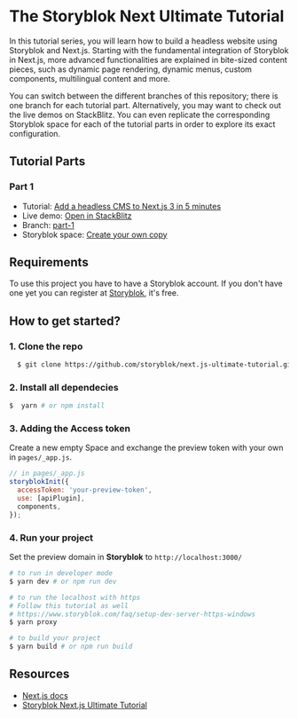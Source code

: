 # The Storyblok Next Ultimate Tutorial

In this tutorial series, you will learn how to build a headless website using Storyblok and Next.js. Starting with the fundamental integration of Storyblok in Next.js, more advanced functionalities are explained in bite-sized content pieces, such as dynamic page rendering, dynamic menus, custom components, multilingual content and more.

You can switch between the different branches of this repository; there is one branch for each tutorial part. Alternatively, you may want to check out the live demos on StackBlitz. You can even replicate the corresponding Storyblok space for each of the tutorial parts in order to explore its exact configuration.

## Tutorial Parts

### Part 1

- Tutorial: [Add a headless CMS to Next.js 3 in 5 minutes](https://www.storyblok.com/tp/add-a-headless-cms-to-next-js-in-5-minutes)
- Live demo: [Open in StackBlitz](https://stackblitz.com/edit/nextjs-5-minutes)
- Branch: [part-1](https://github.com/storyblok/next.js-ultimate-tutorial/tree/part-1)
- Storyblok space: [Create your own copy](https://app.storyblok.com/#!/build/166651)

## Requirements

To use this project you have to have a Storyblok account. If you don't have one yet you can register at [Storyblok](https://www.storyblok.com), it's free.

## How to get started?

### 1. Clone the repo

```sh
  $ git clone https://github.com/storyblok/next.js-ultimate-tutorial.git
```

### 2. Install all dependecies

```sh
$  yarn # or npm install
```

### 3. Adding the Access token

Create a new empty Space and exchange the preview token with your own in `pages/_app.js`.

```js
// in pages/_app.js
storyblokInit({
  accessToken: 'your-preview-token',
  use: [apiPlugin],
  components,
});
```

### 4. Run your project

Set the preview domain in <strong>Storyblok</strong> to `http://localhost:3000/`

```sh
# to run in developer mode
$ yarn dev # or npm run dev

# to run the localhost with https
# Follow this tutorial as well
# https://www.storyblok.com/faq/setup-dev-server-https-windows
$ yarn proxy
```

```sh
# to build your project
$ yarn build # or npm run build
```

## Resources

- [Next.js docs](https://nextjs.org/docs/#setup)
- [Storyblok Next.js Ultimate Tutorial](https://www.storyblok.com/tp/nextjs-headless-cms-ultimate-tutorial)
